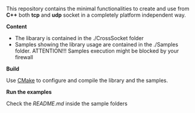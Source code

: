 This repository contains the minimal functionalities to create and use from **C++** both **tcp** and **udp** socket in a
completely platform independent way.

**Content**

  * The libarary is contained in the ./CrossSocket folder
  * Samples showing the library usage are contained in the ./Samples folder. ATTENTION!!! Samples execution might be blocked by your firewall
 
**Build**

Use [CMake](https://cmake.org) to configure and compile the library and the samples.

**Run the examples**

Check the *README.md* inside the sample folders
